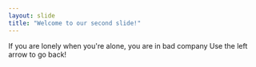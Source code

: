 ```yaml
---
layout: slide
title: "Welcome to our second slide!"
---
```

If you are lonely when you're alone, you are in bad company
Use the left arrow to go back!
